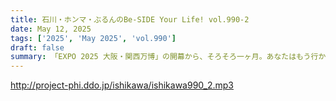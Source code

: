 ```yaml
---
title: 石川・ホンマ・ぶるんのBe-SIDE Your Life! vol.990-2
date: May 12, 2025
tags: ['2025', 'May 2025', 'vol.990']
draft: false
summary: 「EXPO 2025 大阪・関西万博」の開幕から、そろそろ一ヶ月。あなたはもう行かれましたか？これから訪問を計画していますか？参考リンク：「万博の公式サイト」 ※「or.jp」っていうドメインを久しぶりに見た気がします。参考リンク：「万博の公式マップ」
---
```


http://project-phi.ddo.jp/ishikawa/ishikawa990_2.mp3